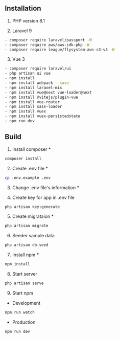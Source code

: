 ## Installation

1. PHP version 8.1

2. Laravel 9
```sh
- composer require laravel/passport -W
- composer require aws/aws-sdk-php -W
- composer require league/flysystem-aws-s3-v3 -W
```

3. Vue 3
```sh
- composer require laravel/ui
- php artisan ui vue
- npm install
- npm install webpack --save
- npm install laravel-mix
- npm install vue@next vue-loader@next
- npm install @vitejs/plugin-vue
- npm install vue-router
- npm install sass-loader
- npm install vuex
- npm install vuex-persistedstate
- npm run dev
```

## Build

1. Install composer *
```sh
composer install
```

2. Create .env file *
```sh
cp .env.example .env
```

3. Change .env file's information *

4. Create key for app in .env file
```sh
php artisan key:generate
```

5. Create migrataion *
```sh
php artisan migrate
```

6. Seeder sample data
```sh
php artisan db:seed
```

7. Install npm *
```sh
npm install
```

8. Start server
```sh
php artisan serve
```

9. Start npm
- Development
```sh
npm run watch
```

- Production
```sh
npm run dev
```